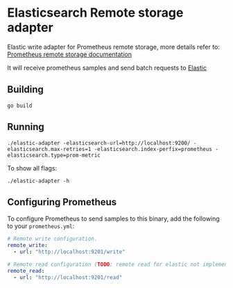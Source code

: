 # Elasticsearch Remote storage adapter

Elastic write adapter for Prometheus remote storage, more details refer to: [Prometheus remote storage documentation](https://github.com/prometheus/prometheus/tree/master/documentation/examples/remote_storage/remote_storage_adapter)

It will receive prometheus samples and send batch requests to [Elastic](https://www.elastic.co/)

## Building

```
go build
```

## Running

```
./elastic-adapter -elasticsearch-url=http://localhost:9200/ -elasticsearch.max-retries=1 -elasticsearch.index-perfix=prometheus -elasticsearch.type=prom-metric
```

To show all flags:

```
./elastic-adapter -h
```

## Configuring Prometheus

To configure Prometheus to send samples to this binary, add the following to your `prometheus.yml`:

```yaml
# Remote write configuration.
remote_write:
  - url: "http://localhost:9201/write"

# Remote read configuration (TODO: remote read for elastic not implement yet).
remote_read:
  - url: "http://localhost:9201/read"
```
